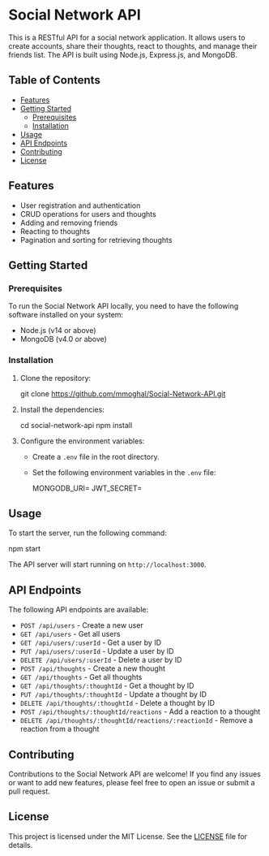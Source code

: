 # Social Network API

This is a RESTful API for a social network application. It allows users to create accounts, share their thoughts, react to thoughts, and manage their friends list. The API is built using Node.js, Express.js, and MongoDB.

## Table of Contents

- [Features](#features)
- [Getting Started](#getting-started)
  - [Prerequisites](#prerequisites)
  - [Installation](#installation)
- [Usage](#usage)
- [API Endpoints](#api-endpoints)
- [Contributing](#contributing)
- [License](#license)

## Features

- User registration and authentication
- CRUD operations for users and thoughts
- Adding and removing friends
- Reacting to thoughts
- Pagination and sorting for retrieving thoughts

## Getting Started

### Prerequisites

To run the Social Network API locally, you need to have the following software installed on your system:

- Node.js (v14 or above)
- MongoDB (v4.0 or above)

### Installation

1. Clone the repository:

   git clone https://github.com/mmoghal/Social-Network-API.git


2. Install the dependencies:


   cd social-network-api
   npm install
 

3. Configure the environment variables:
   - Create a `.env` file in the root directory.
   - Set the following environment variables in the `.env` file:

     MONGODB_URI=<enter-your-mongodb-connection-string>
     JWT_SECRET=<enter-your-jwt-secret-key>


## Usage

To start the server, run the following command:


npm start


The API server will start running on `http://localhost:3000`.

## API Endpoints

The following API endpoints are available:

- `POST /api/users` - Create a new user
- `GET /api/users` - Get all users
- `GET /api/users/:userId` - Get a user by ID
- `PUT /api/users/:userId` - Update a user by ID
- `DELETE /api/users/:userId` - Delete a user by ID
- `POST /api/thoughts` - Create a new thought
- `GET /api/thoughts` - Get all thoughts
- `GET /api/thoughts/:thoughtId` - Get a thought by ID
- `PUT /api/thoughts/:thoughtId` - Update a thought by ID
- `DELETE /api/thoughts/:thoughtId` - Delete a thought by ID
- `POST /api/thoughts/:thoughtId/reactions` - Add a reaction to a thought
- `DELETE /api/thoughts/:thoughtId/reactions/:reactionId` - Remove a reaction from a thought

## Contributing

Contributions to the Social Network API are welcome! If you find any issues or want to add new features, please feel free to open an issue or submit a pull request.

## License

This project is licensed under the MIT License. See the [LICENSE](LICENSE) file for details.